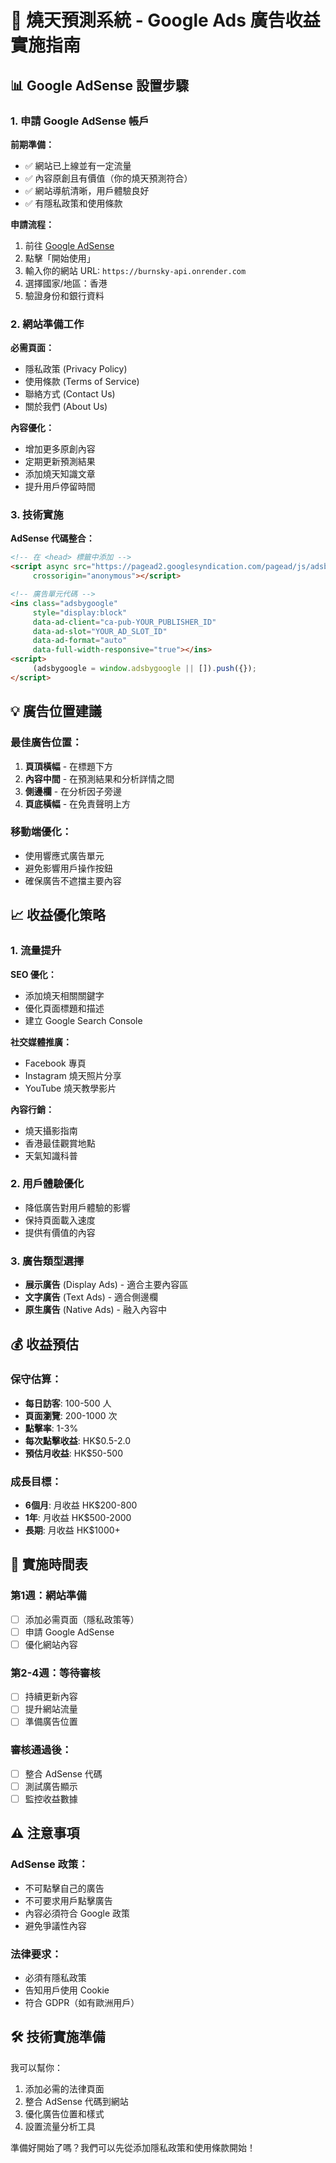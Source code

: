 # 🎯 燒天預測系統 - Google Ads 廣告收益實施指南

## 📊 Google AdSense 設置步驟

### 1. 申請 Google AdSense 帳戶

**前期準備：**
- ✅ 網站已上線並有一定流量
- ✅ 內容原創且有價值（你的燒天預測符合）
- ✅ 網站導航清晰，用戶體驗良好
- ✅ 有隱私政策和使用條款

**申請流程：**
1. 前往 [Google AdSense](https://www.google.com/adsense/)
2. 點擊「開始使用」
3. 輸入你的網站 URL: `https://burnsky-api.onrender.com`
4. 選擇國家/地區：香港
5. 驗證身份和銀行資料

### 2. 網站準備工作

**必需頁面：**
- 隱私政策 (Privacy Policy)
- 使用條款 (Terms of Service)  
- 聯絡方式 (Contact Us)
- 關於我們 (About Us)

**內容優化：**
- 增加更多原創內容
- 定期更新預測結果
- 添加燒天知識文章
- 提升用戶停留時間

### 3. 技術實施

**AdSense 代碼整合：**
```html
<!-- 在 <head> 標籤中添加 -->
<script async src="https://pagead2.googlesyndication.com/pagead/js/adsbygoogle.js?client=ca-pub-YOUR_PUBLISHER_ID"
     crossorigin="anonymous"></script>

<!-- 廣告單元代碼 -->
<ins class="adsbygoogle"
     style="display:block"
     data-ad-client="ca-pub-YOUR_PUBLISHER_ID"
     data-ad-slot="YOUR_AD_SLOT_ID"
     data-ad-format="auto"
     data-full-width-responsive="true"></ins>
<script>
     (adsbygoogle = window.adsbygoogle || []).push({});
</script>
```

## 💡 廣告位置建議

### 最佳廣告位置：
1. **頁頂橫幅** - 在標題下方
2. **內容中間** - 在預測結果和分析詳情之間
3. **側邊欄** - 在分析因子旁邊
4. **頁底橫幅** - 在免責聲明上方

### 移動端優化：
- 使用響應式廣告單元
- 避免影響用戶操作按鈕
- 確保廣告不遮擋主要內容

## 📈 收益優化策略

### 1. 流量提升
**SEO 優化：**
- 添加燒天相關關鍵字
- 優化頁面標題和描述
- 建立 Google Search Console

**社交媒體推廣：**
- Facebook 專頁
- Instagram 燒天照片分享
- YouTube 燒天教學影片

**內容行銷：**
- 燒天攝影指南
- 香港最佳觀賞地點
- 天氣知識科普

### 2. 用戶體驗優化
- 降低廣告對用戶體驗的影響
- 保持頁面載入速度
- 提供有價值的內容

### 3. 廣告類型選擇
- **展示廣告** (Display Ads) - 適合主要內容區
- **文字廣告** (Text Ads) - 適合側邊欄
- **原生廣告** (Native Ads) - 融入內容中

## 💰 收益預估

### 保守估算：
- **每日訪客**: 100-500 人
- **頁面瀏覽**: 200-1000 次
- **點擊率**: 1-3%
- **每次點擊收益**: HK$0.5-2.0
- **預估月收益**: HK$50-500

### 成長目標：
- **6個月**: 月收益 HK$200-800
- **1年**: 月收益 HK$500-2000
- **長期**: 月收益 HK$1000+

## 🚀 實施時間表

### 第1週：網站準備
- [ ] 添加必需頁面（隱私政策等）
- [ ] 申請 Google AdSense
- [ ] 優化網站內容

### 第2-4週：等待審核
- [ ] 持續更新內容
- [ ] 提升網站流量
- [ ] 準備廣告位置

### 審核通過後：
- [ ] 整合 AdSense 代碼
- [ ] 測試廣告顯示
- [ ] 監控收益數據

## ⚠️ 注意事項

### AdSense 政策：
- 不可點擊自己的廣告
- 不可要求用戶點擊廣告  
- 內容必須符合 Google 政策
- 避免爭議性內容

### 法律要求：
- 必須有隱私政策
- 告知用戶使用 Cookie
- 符合 GDPR（如有歐洲用戶）

## 🛠 技術實施準備

我可以幫你：
1. 添加必需的法律頁面
2. 整合 AdSense 代碼到網站
3. 優化廣告位置和樣式
4. 設置流量分析工具

準備好開始了嗎？我們可以先從添加隱私政策和使用條款開始！
